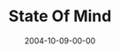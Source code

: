 ---
layout: message
category: message
series: "United States Of Addiction"
title: "State Of Mind"
date: 2004-10-09-00-00
message_id: 150
audio: "http://s3.amazonaws.com/crossroads-media/message/audio/USA_02_10-09-04_Mind.mp3"
audio-duration: "40:01"
explicit: false
---